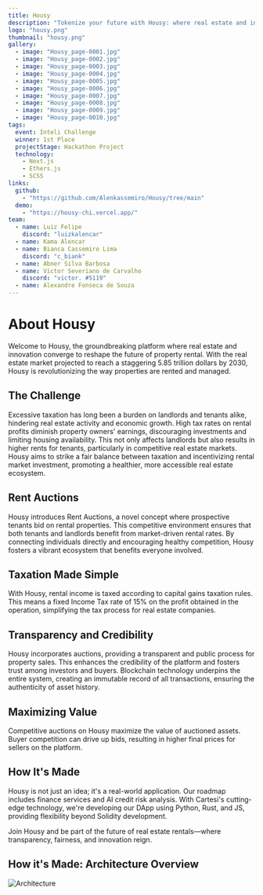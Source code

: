 ```yaml
---
title: Housy
description: "Tokenize your future with Housy: where real estate and innovation converge."
logo: "housy.png"
thumbnail: "housy.png"
gallery:
  - image: "Housy_page-0001.jpg"
  - image: "Housy_page-0002.jpg"
  - image: "Housy_page-0003.jpg"
  - image: "Housy_page-0004.jpg"
  - image: "Housy_page-0005.jpg"
  - image: "Housy_page-0006.jpg"
  - image: "Housy_page-0007.jpg"
  - image: "Housy_page-0008.jpg"
  - image: "Housy_page-0009.jpg"
  - image: "Housy_page-0010.jpg"
tags:
  event: Inteli Challenge
  winner: 1st Place
  projectStage: Hackathon Project
  technology:
    - Next.js
    - Ethers.js
    - SCSS
links:
  github:
    - "https://github.com/Alenkassemiro/Housy/tree/main"
  demo:
    - "https://housy-chi.vercel.app/"
team:
  - name: Luiz Felipe
    discord: "luizkalencar"
  - name: Kama Alencar
  - name: Bianca Cassemiro Lima
    discord: "c_biank"
  - name: Abner Silva Barbosa
  - name: Victor Severiano de Carvalho
    discord: "victor. #5119"
  - name: Alexandre Fonseca de Souza
---
```


# About Housy

Welcome to Housy, the groundbreaking platform where real estate and innovation converge to reshape the future of property rental. With the real estate market projected to reach a staggering 5.85 trillion dollars by 2030, Housy is revolutionizing the way properties are rented and managed.

## The Challenge

Excessive taxation has long been a burden on landlords and tenants alike, hindering real estate activity and economic growth. High tax rates on rental profits diminish property owners' earnings, discouraging investments and limiting housing availability. This not only affects landlords but also results in higher rents for tenants, particularly in competitive real estate markets. Housy aims to strike a fair balance between taxation and incentivizing rental market investment, promoting a healthier, more accessible real estate ecosystem.

## Rent Auctions

Housy introduces Rent Auctions, a novel concept where prospective tenants bid on rental properties. This competitive environment ensures that both tenants and landlords benefit from market-driven rental rates. By connecting individuals directly and encouraging healthy competition, Housy fosters a vibrant ecosystem that benefits everyone involved.

## Taxation Made Simple

With Housy, rental income is taxed according to capital gains taxation rules. This means a fixed Income Tax rate of 15% on the profit obtained in the operation, simplifying the tax process for real estate companies.

## Transparency and Credibility

Housy incorporates auctions, providing a transparent and public process for property sales. This enhances the credibility of the platform and fosters trust among investors and buyers. Blockchain technology underpins the entire system, creating an immutable record of all transactions, ensuring the authenticity of asset history.

## Maximizing Value

Competitive auctions on Housy maximize the value of auctioned assets. Buyer competition can drive up bids, resulting in higher final prices for sellers on the platform.

## How It's Made

Housy is not just an idea; it's a real-world application. Our roadmap includes finance services and AI credit risk analysis. With Cartesi's cutting-edge technology, we're developing our DApp using Python, Rust, and JS, providing flexibility beyond Solidity development.

Join Housy and be part of the future of real estate rentals—where transparency, fairness, and innovation reign.

## How it's Made: Architecture Overview

![Architecture](/projects/housy/image1.png)
